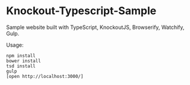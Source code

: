 Knockout-Typescript-Sample
====================================

Sample website built with TypeScript, KnockoutJS, Browserify, Watchify, Gulp.

Usage:

    npm install
    bower install
    tsd install
    gulp
    [open http://localhost:3000/]